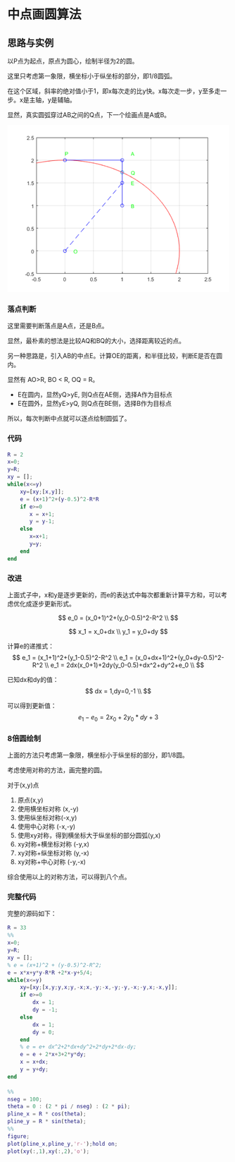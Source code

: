# 中点画圆算法


## 思路与实例

以P点为起点，原点为圆心，绘制半径为2的圆。

这里只考虑第一象限，横坐标小于纵坐标的部分，即1/8圆弧。

在这个区域，斜率的绝对值小于1，即x每次走的比y快。x每次走一步，y至多走一步。x是主轴，y是辅轴。

显然，真实圆弧穿过AB之间的Q点，下一个绘画点是A或B。


![gPlot](./gPlotArc.png)

### 落点判断
这里需要判断落点是A点，还是B点。

显然，最朴素的想法是比较AQ和BQ的大小，选择距离较近的点。

另一种思路是，引入AB的中点E。计算OE的距离，和半径比较，判断E是否在圆内。

显然有 AO>R, BO < R, OQ = R。

- E在圆内，显然yQ>yE, 则Q点在AE侧，选择A作为目标点
- E在圆外，显然yE>yQ, 则Q点在BE侧，选择B作为目标点

所以，每次判断中点就可以逐点绘制圆弧了。


### 代码
``` matlab
R = 2
x=0;
y=R;
xy = [];
while(x<=y)
    xy=[xy;[x,y]];
    e = (x+1)^2+(y-0.5)^2-R*R
    if e>=0
       x = x+1;
       y = y-1;
    else
       x=x+1;
       y=y;
    end
end
```

### 改进

上面式子中，x和y是逐步更新的，而e的表达式中每次都重新计算平方和，可以考虑优化成逐步更新形式。


$$
e_0 = (x_0+1)^2+(y_0-0.5)^2-R^2 \\
$$

$$
x_1 = x_0+dx \\
y_1 = y_0+dy
$$

计算e的递推式：
$$
e_1 = (x_1+1)^2+(y_1-0.5)^2-R^2 \\
e_1 = (x_0+dx+1)^2+(y_0+dy-0.5)^2-R^2 \\
e_1 = 2dx(x_0+1)+2dy(y_0-0.5)+dx^2+dy^2+e_0 \\
$$

已知dx和dy的值：
$$
dx = 1,dy=0,-1 \\
$$

可以得到更新值：
$$
e_1-e_0= 2x_0+2y_0*dy+3
$$
### 8倍圆绘制

上面的方法只考虑第一象限，横坐标小于纵坐标的部分，即1/8圆。

考虑使用对称的方法，画完整的圆。

对于(x,y)点

1. 原点(x,y)
2. 使用横坐标对称 (x,-y)
3. 使用纵坐标对称(-x,y)
4. 使用中心对称 (-x,-y)
5. 使用xy对称，得到横坐标大于纵坐标的部分圆弧(y,x)
6. xy对称+横坐标对称 (-y,x)
7. xy对称+纵坐标对称 (y,-x)
8. xy对称+中心对称 (-y,-x)

综合使用以上的对称方法，可以得到八个点。

### 完整代码
完整的源码如下：

``` matlab
R = 33
%%
x=0;
y=R;
xy = [];
% e = (x+1)^2 + (y-0.5)^2-R^2;
e = x*x+y*y-R*R +2*x-y+5/4;
while(x<=y)
    xy=[xy;[x,y;y,x;y,-x;x,-y;-x,-y;-y,-x;-y,x;-x,y]];
    if e>=0
        dx = 1;
        dy = -1;
    else
        dx = 1;
        dy = 0;
    end
    % e = e+ dx^2+2*dx+dy^2+2*dy+2*dx-dy;
    e = e + 2*x+3+2*y*dy;
    x = x+dx;
    y = y+dy;
end

%%
nseg = 100;
theta = 0 : (2 * pi / nseg) : (2 * pi);
pline_x = R * cos(theta);
pline_y = R * sin(theta);
%%
figure;
plot(pline_x,pline_y,'r-');hold on;
plot(xy(:,1),xy(:,2),'o');
```

